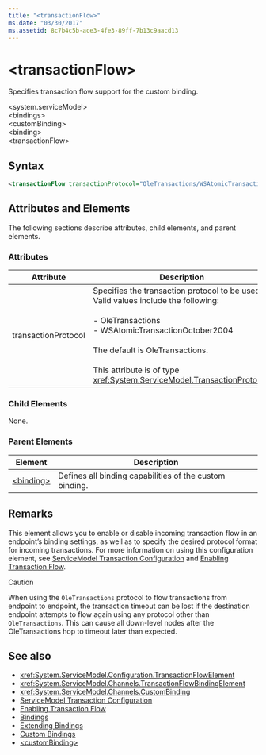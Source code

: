 ```yaml
---
title: "<transactionFlow>"
ms.date: "03/30/2017"
ms.assetid: 8c7b4c5b-ace3-4fe3-89ff-7b13c9aacd13
---
```

# \<transactionFlow>
Specifies transaction flow support for the custom binding.  
  
 \<system.serviceModel>  
\<bindings>  
\<customBinding>  
\<binding>  
\<transactionFlow>  
  
## Syntax  
  
```xml  
<transactionFlow transactionProtocol="OleTransactions/WSAtomicTransactionOctober2004" />
```  
  
## Attributes and Elements  
 The following sections describe attributes, child elements, and parent elements.  
  
### Attributes  
  
|Attribute|Description|  
|---------------|-----------------|  
|transactionProtocol|Specifies the transaction protocol to be used. Valid values include the following:<br /><br /> -   OleTransactions<br />-   WSAtomicTransactionOctober2004<br /><br /> The default is OleTransactions.<br /><br /> This attribute is of type <xref:System.ServiceModel.TransactionProtocol>.|  
  
### Child Elements  
 None.  
  
### Parent Elements  
  
|Element|Description|  
|-------------|-----------------|  
|[\<binding>](../../../misc/binding.md)|Defines all binding capabilities of the custom binding.|  
  
## Remarks  
 This element allows you to enable or disable incoming transaction flow in an endpoint’s binding settings, as well as to specify the desired protocol format for incoming transactions. For more information on using this configuration element, see [ServiceModel Transaction Configuration](../../feature-details/servicemodel-transaction-configuration.md) and [Enabling Transaction Flow](../../feature-details/enabling-transaction-flow.md).  
  
> [!CAUTION]
>  When using the `OleTransactions` protocol to flow transactions from endpoint to endpoint, the transaction timeout can be lost if the destination endpoint attempts to flow again using any protocol other than `OleTransactions`. This can cause all down-level nodes after the OleTransactions hop to timeout later than expected.  
  
## See also

- <xref:System.ServiceModel.Configuration.TransactionFlowElement>
- <xref:System.ServiceModel.Channels.TransactionFlowBindingElement>
- <xref:System.ServiceModel.Channels.CustomBinding>
- [ServiceModel Transaction Configuration](../../feature-details/servicemodel-transaction-configuration.md)
- [Enabling Transaction Flow](../../feature-details/enabling-transaction-flow.md)
- [Bindings](../../bindings.md)
- [Extending Bindings](../../extending/extending-bindings.md)
- [Custom Bindings](../../extending/custom-bindings.md)
- [\<customBinding>](custombinding.md)
